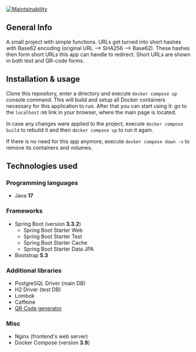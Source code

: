 [![Maintainability](https://api.codeclimate.com/v1/badges/1c00d0d13e8a5dec5031/maintainability)](https://codeclimate.com/github/Ridireacht/URL-Shortener/maintainability)

## General Info

A small project with simple functions. URLs get turned into short hashes with Base62 encoding (original URL --> SHA256 --> Base62). These hashes then form short URLs this app can handle to redirect. Short URLs are shown in both text and QR-code forms.

## Installation & usage

Clone this repository, enter a directory and execute ```docker compose up``` console command. This will build and setup all Docker containers necessary for this application to run. After that you can start using it: go to the ```localhost:80``` link in your browser, where the main page is located.

In case any changes were applied to the project, execute ```docker compose build``` to rebuild it and then ```docker compose up``` to run it again.

If there is no need for this app anymore, execute ```docker compose down -v``` to remove its containers and volumes.

## Technologies used

### Programming languages
- Java **17**

### Frameworks
- Spring Boot (version **3.3.2**)
  - Spring Boot Starter Web
  - Spring Boot Starter Test
  - Spring Boot Starter Cache
  - Spring Boot Starter Data JPA
- Bootstrap **5.3**
 
### Additional libraries
- PostgreSQL Driver (main DB)
- H2 Driver (test DB)
- Lombok
- Caffeine
- [QR Code generator](https://github.com/nayuki/QR-Code-generator)

### Misc
- Nginx (frontend's web server)
- Docker Compose (version **3.9**)
